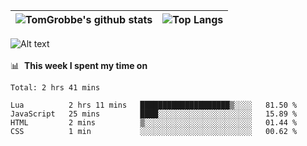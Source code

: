 |![TomGrobbe's github stats](https://github-readme-stats.vercel.app/api?username=egerdnc&count_private=true&show_icons=true&theme=dracula&disable_animations=true&include_all_commits=true)|![Top Langs](https://github-readme-stats.vercel.app/api/top-langs/?username=egerdnc&theme=dracula&langs_count=10&layout=compact)|
|:-:|:-:|

![Alt text](https://spotify-recently-played-readme.vercel.app/api?user=i4a9i8pn8x8vvskq8v52yhckr)
<br>
<br>
📊 &nbsp;**This week I spent my time on**
<!--START_SECTION:waka-->
```text
Total: 2 hrs 41 mins

Lua          2 hrs 11 mins   ████████████████████▒░░░░   81.50 % 
JavaScript   25 mins         ████░░░░░░░░░░░░░░░░░░░░░   15.89 % 
HTML         2 mins          ▒░░░░░░░░░░░░░░░░░░░░░░░░   01.44 % 
CSS          1 min           ░░░░░░░░░░░░░░░░░░░░░░░░░   00.62 % 
```
<!--END_SECTION:waka-->
